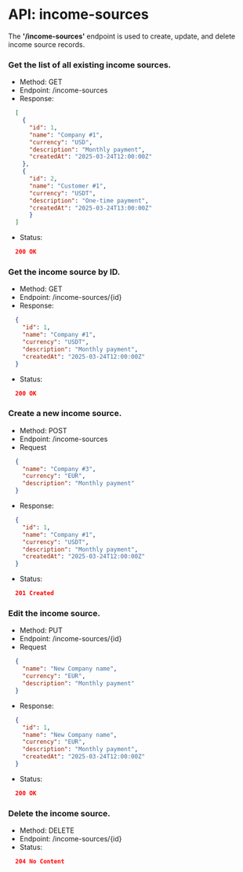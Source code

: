 # API: income-sources

The **'/income-sources'** endpoint is used to create, update, and delete income source records.

### Get the list of all existing income sources.
- Method: GET
- Endpoint: /income-sources
- Response:
```JSON
  [
    {
      "id": 1,
      "name": "Company #1",
      "currency": "USD",
      "description": "Monthly payment",
      "createdAt": "2025-03-24T12:00:00Z"
    },
    {
      "id": 2,
      "name": "Customer #1",
      "currency": "USDT",
      "description": "One-time payment",
      "createdAt": "2025-03-24T13:00:00Z"
      }
  ]
```
- Status:
```JSON
  200 OK
```

### Get the income source by ID.
- Method: GET
- Endpoint: /income-sources/{id}
- Response:
```JSON
  {
    "id": 1,
    "name": "Company #1",
    "currency": "USDT",
    "description": "Monthly payment",
    "createdAt": "2025-03-24T12:00:00Z"
  }
```
- Status:
```JSON
  200 OK
```

### Create a new income source.
- Method: POST
- Endpoint: /income-sources
- Request
```JSON
  {
    "name": "Company #3",
    "currency": "EUR",
    "description": "Monthly payment"
  }
```
- Response:
```JSON
  {
    "id": 1,
    "name": "Company #1",
    "currency": "USDT",
    "description": "Monthly payment",
    "createdAt": "2025-03-24T12:00:00Z"
  }
```
  - Status:
```JSON
  201 Created
```

### Edit the income source.
- Method: PUT
- Endpoint: /income-sources/{id}
- Request
```JSON
  {
    "name": "New Company name",
    "currency": "EUR",
    "description": "Monthly payment"
  }
```
- Response:
```JSON
  {
    "id": 1,
    "name": "New Company name",
    "currency": "EUR",
    "description": "Monthly payment",
    "createdAt": "2025-03-24T12:00:00Z"
  }
```
- Status:
```JSON
  200 OK
```

### Delete the income source.
- Method: DELETE
- Endpoint: /income-sources/{id}
- Status:
```JSON
  204 No Content
```